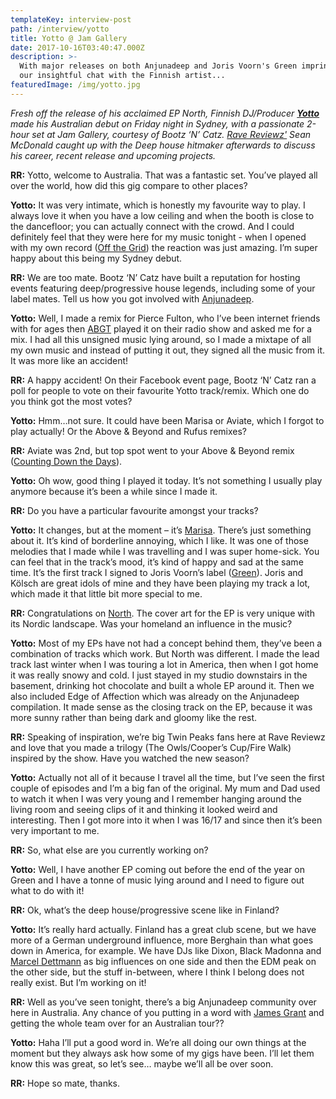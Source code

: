 ```yaml
---
templateKey: interview-post
path: /interview/yotto
title: Yotto @ Jam Gallery
date: 2017-10-16T03:40:47.000Z
description: >-
  With major releases on both Anjunadeep and Joris Voorn's Green imprint, here's
  our insightful chat with the Finnish artist...
featuredImage: /img/yotto.jpg
---
```

_Fresh off the release of his acclaimed EP North, Finnish DJ/Producer [**Yotto**](https://www.facebook.com/yottomusic/) made his Australian debut on Friday night in Sydney, with a passionate 2-hour set at Jam Gallery, courtesy of Bootz ‘N’ Catz. [Rave Reviewz'](https://www.facebook.com/ravereviewz) Sean McDonald caught up with the Deep house hitmaker afterwards to discuss his career, recent release and upcoming projects._

**RR:** Yotto, welcome to Australia. That was a fantastic set. You’ve played all over the world, how did this gig compare to other places?

**Yotto:** It was very intimate, which is honestly my favourite way to play. I always love it when you have a low ceiling and when the booth is close to the dancefloor; you can actually connect with the crowd. And I could definitely feel that they were here for my music tonight - when I opened with my own record ([Off the Grid](https://www.beatport.com/track/off-the-grid-original-mix/9717291)) the reaction was just amazing. I’m super happy about this being my Sydney debut.

**RR:** We are too mate. Bootz ‘N’ Catz have built a reputation for hosting events featuring deep/progressive house legends, including some of your label mates. Tell us how you got involved with [Anjunadeep](https://l.facebook.com/l.php?u=https%3A%2F%2Fwww.anjunadeep.com%2F&h=ATMsg7-YlXooj2UiNvslpFnXa-tE3LOK3YU1uL63N0XqBGaYNSEQIW4iJVqOWVYTFzB0qYGJehHuWqoJJVc62e-UsQf8uAzLPGAhjeJ2cbCl1_mh1kpN8CYVulUR1Aqt3ROPd6t5).

**Yotto:** Well, I made a remix for Pierce Fulton, who I’ve been internet friends with for ages then [ABGT](https://www.facebook.com/abgrouptherapy/) played it on their radio show and asked me for a mix. I had all this unsigned music lying around, so I made a mixtape of all my own music and instead of putting it out, they signed all the music from it. It was more like an accident! 

**RR:** A happy accident! On their Facebook event page, Bootz ‘N’ Catz ran a poll for people to vote on their favourite Yotto track/remix. Which one do you think got the most votes?

**Yotto:** Hmm…not sure. It could have been Marisa or Aviate, which I forgot to play actually! Or the Above & Beyond and Rufus remixes?

**RR:** Aviate was 2nd, but top spot went to your Above & Beyond remix ([Counting Down the Days](https://l.facebook.com/l.php?u=https%3A%2F%2Fsoundcloud.com%2Faboveandbeyond%2Fcounting-down-the-days-yotto&h=ATNIbMqGPV-Jvhxl0t57IcNoSU9xOrlidPzLYiVkfjE8oean4iX7XMaZL2KQ6zsEtOQKxsKBlALe_IlB85Psz2df9e7e7IzPUXDg5ZKmo-L4O3tspVlOwhwnSwWuj5KaOv1sbQZi)).

**Yotto:** Oh wow, good thing I played it today. It’s not something I usually play anymore because it’s been a while since I made it.

**RR:** Do you have a particular favourite amongst your tracks?

**Yotto:** It changes, but at the moment – it’s [Marisa](https://www.beatport.com/track/marisa-original-mix/9110474). There’s just something about it. It’s kind of borderline annoying, which I like. It was one of those melodies that I made while I was travelling and I was super home-sick. You can feel that in the track’s mood, it’s kind of happy and sad at the same time. It’s the first track I signed to Joris Voorn’s label ([Green](https://www.facebook.com/greenrcrds/)). Joris and Kölsch are great idols of mine and they have been playing my track a lot, which made it that little bit more special to me.

**RR:** Congratulations on [North](https://www.beatport.com/release/north-ep/2106603). The cover art for the EP is very unique with its Nordic landscape. Was your homeland an influence in the music?

**Yotto:** Most of my EPs have not had a concept behind them, they’ve been a combination of tracks which work. But North was different. I made the lead track last winter when I was touring a lot in America, then when I got home it was really snowy and cold. I just stayed in my studio downstairs in the basement, drinking hot chocolate and built a whole EP around it. Then we also included Edge of Affection which was already on the Anjunadeep compilation. It made sense as the closing track on the EP, because it was more sunny rather than being dark and gloomy like the rest.

**RR:** Speaking of inspiration, we’re big Twin Peaks fans here at Rave Reviewz and love that you made a trilogy (The Owls/Cooper’s Cup/Fire Walk) inspired by the show. Have you watched the new season?

**Yotto:** Actually not all of it because I travel all the time, but I’ve seen the first couple of episodes and I’m a big fan of the original. My mum and Dad used to watch it when I was very young and I remember hanging around the living room and seeing clips of it and thinking it looked weird and interesting. Then I got more into it when I was 16/17 and since then it’s been very important to me.

**RR:** So, what else are you currently working on?

**Yotto:** Well, I have another EP coming out before the end of the year on Green and I have a tonne of music lying around and I need to figure out what to do with it!

**RR:** Ok, what’s the deep house/progressive scene like in Finland?

**Yotto:** It’s really hard actually. Finland has a great club scene, but we have more of a German underground influence, more Berghain than what goes down in America, for example. We have DJs like Dixon, Black Madonna and [Marcel Dettmann](https://www.facebook.com/marceldettmannofficial/) as big influences on one side and then the EDM peak on the other side, but the stuff in-between, where I think I belong does not really exist. But I’m working on it!

**RR:** Well as you’ve seen tonight, there’s a big Anjunadeep community over here in Australia. Any chance of you putting in a word with [James Grant](https://www.facebook.com/jamesanjunadeep/) and getting the whole team over for an Australian tour??

**Yotto:** Haha I’ll put a good word in. We’re all doing our own things at the moment but they always ask how some of my gigs have been. I’ll let them know this was great, so let’s see… maybe we’ll all be over soon.

**RR:** Hope so mate, thanks.
